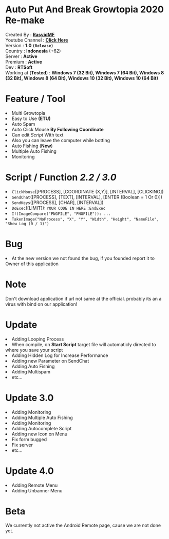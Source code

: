 <h1>Auto Put And Break Growtopia 2020 Re-make</h1>
Created By : <a href="https://www.facebook.com/RasyidMFS"><b>RasyidMF</b></a><br>
Youtube Channel : <b><a href="https://www.youtube.com/channel/UC4pMFaK2xg1NVlmo3I6Kvkw?view_as=subscriber">Click Here</a></b><br>
Version : <b>1.0 <code>(Release)</code></b><br>
Country : <b>Indonesia</b> (+62) <br>
Server : <b>Active</b> <br>
Premium : <b>Active</b> <br>
Dev : <b>RTSoft</b><br>
Working at (<b>Tested</b>) : <b>Windows 7 (32 Bit), Windows 7 (64 Bit), Windows 8 (32 Bit), Windows 8 (64 Bit), Windows 10 (32 Bit), Windows 10 (64 Bit)</b>


<h1>Feature / Tool</h1>
<li>Multi Growtopia</li>
<li>Easy to Use <b>(ETU)</b></li>
<li>Auto Spam</li>
<li>Auto Click Mouse <b>By Following Coordinate</b></li>
<li>Can edit <i>Script</i> With text
<li>Also you can leave the computer while botting</li>
<li>Auto Fishing (<b>New</b>)</li>
<li>Multiple Auto Fishing</li>
<li>Monitoring</li>

<h1>Script / Function <b><i>2.2 / 3.0</i></b></h1>
<li><code>ClickMouse</code>([PROCESS], [COORDINATE (X,Y)], [INTERVAL], [CLICKING])</li>
<li><code>SendChat</code>([PROCESS], [TEXT], [INTERVAL], [ENTER (Boolean = 1 Or 0)])</li>
<li><code>SendKeys</code>([PROCESS], [CHAR], [INTERVAL])</li>
<li><code>DoExec</code>([LIMIT]): <code>YOUR CODE IN HERE</code> <code>:EndExec</code></li>
<li><code>If(ImageCompare("PNGFILE", "PNGFILE")): ...</code></li>
<li><code>TakenImage("NoProcess", "X", "Y", "Width", "Height", "NameFile", "Show Log (0 / 1)")</code></li>

<h1>Bug</h1>
<li>At the new version we not found the bug, if you founded report it to Owner of this application</li>

<h1>Note</h1>
Don't download application if url not same at the official. probably its an a virus with bind on our application!

<h1>Update</h1>
<li>Adding Looping Process</li>
<li>When compile, on <b>Start Script</b> target file will automaticly directed to where you save your script</li>
<li>Adding Hidden Log for Increase Performance</li>
<li>Adding new Parameter on SendChat</li>
<li>Adding Auto Fishing</li>
<li>Adding Multispam</li>
<li>etc...</li>
<h1>Update 3.0</h1>
<li>Adding Monitoring</li>
<li>Adding Multiple Auto Fishing</li>
<li>Adding Monitoring</li>
<li>Adding Autocomplete Script</li>
<li>Adding new Icon on Menu</li>
<li>Fix form bugged</li>
<li>Fix server</li>
<li>etc...</li>
<h1>Update 4.0</h1>
<li>Adding Remote Menu</li>
<li>Adding Unbanner Menu</li>

<h1>Beta</h1>
We currently not active the Android Remote page, cause we are not done yet.
